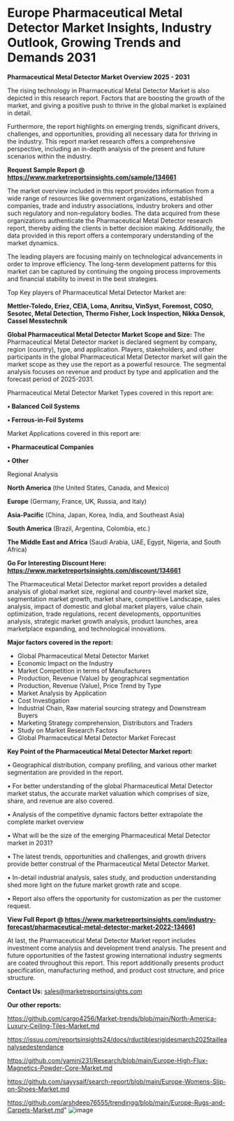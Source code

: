 # Europe Pharmaceutical Metal Detector Market Insights, Industry Outlook, Growing Trends and Demands 2031

<Strong> Pharmaceutical Metal Detector Market Overview 2025 - 2031</strong>

The rising technology in Pharmaceutical Metal Detector Market is also depicted in this research report. Factors that are boosting the growth of the market, and giving a positive push to thrive in the global market is explained in detail.

Furthermore, the report highlights on emerging trends, significant drivers, challenges, and opportunities, providing all necessary data for thriving in the industry. This report market research offers a comprehensive perspective, including an in-depth analysis of the present and future scenarios within the industry.

<strong>Request Sample Report @ <a href=https://www.marketreportsinsights.com/sample/134661>https://www.marketreportsinsights.com/sample/134661</a></strong>

The market overview included in this report provides information from a wide range of resources like government organizations, established companies, trade and industry associations, industry brokers and other such regulatory and non-regulatory bodies. The data acquired from these organizations authenticate the Pharmaceutical Metal Detector research report, thereby aiding the clients in better decision making. Additionally, the data provided in this report offers a contemporary understanding of the market dynamics.

The leading players are focusing mainly on technological advancements in order to improve efficiency. The long-term development patterns for this market can be captured by continuing the ongoing process improvements and financial stability to invest in the best strategies.

Top Key players of Pharmaceutical Metal Detector Market are:

<strong>Mettler-Toledo, Eriez, CEIA, Loma, Anritsu, VinSyst, Foremost, COSO, Sesotec, Metal Detection, Thermo Fisher, Lock Inspection, Nikka Densok, Cassel Messtechnik</strong>

<strong><b>Global Pharmaceutical Metal Detector Market Scope and Size:</b></strong>
The Pharmaceutical Metal Detector market is declared segment by company, region (country), type, and application. Players, stakeholders, and other participants in the global Pharmaceutical Metal Detector market will gain the market scope as they use the report as a powerful resource. The segmental analysis focuses on revenue and product by type and application and the forecast period of 2025-2031.

Pharmaceutical Metal Detector Market Types covered in this report are:

<strong>• Balanced Coil Systems

• Ferrous-in-Foil Systems</strong>

Market Applications covered in this report are:

<strong>• Pharmaceutical Companies

• Other</strong> 

Regional Analysis

<strong>North America</strong> (the United States, Canada, and Mexico)

<strong>Europe</strong> (Germany, France, UK, Russia, and Italy)

<strong>Asia-Pacific</strong> (China, Japan, Korea, India, and Southeast Asia)

<strong>South America</strong> (Brazil, Argentina, Colombia, etc.)

<strong>The Middle East and Africa</strong> (Saudi Arabia, UAE, Egypt, Nigeria, and South Africa)

<strong>Go For Interesting Discount Here: <a href=https://www.marketreportsinsights.com/discount/134661>https://www.marketreportsinsights.com/discount/134661</a></strong>

The Pharmaceutical Metal Detector market report provides a detailed analysis of global market size, regional and country-level market size, segmentation market growth, market share, competitive Landscape, sales analysis, impact of domestic and global market players, value chain optimization, trade regulations, recent developments, opportunities analysis, strategic market growth analysis, product launches, area marketplace expanding, and technological innovations.

<strong><b>Major factors covered in the report:</b></strong>
<ul>
  <li>Global Pharmaceutical Metal Detector Market </li>
  <li>Economic Impact on the Industry</li>
  <li>Market Competition in terms of Manufacturers</li>
  <li>Production, Revenue (Value) by geographical segmentation</li>
  <li>Production, Revenue (Value), Price Trend by Type</li>
  <li>Market Analysis by Application</li>
  <li>Cost Investigation</li>
  <li>Industrial Chain, Raw material sourcing strategy and Downstream Buyers</li>
  <li>Marketing Strategy comprehension, Distributors and Traders</li>
  <li>Study on Market Research Factors</li>
  <li>Global Pharmaceutical Metal Detector Market Forecast</li>
</ul>

<strong><b>Key Point of the Pharmaceutical Metal Detector Market report:</b></strong>

• Geographical distribution, company profiling, and various other market segmentation are provided in the report.

• For better understanding of the global Pharmaceutical Metal Detector market status, the accurate market valuation which comprises of size, share, and revenue are also covered.

• Analysis of the competitive dynamic factors better extrapolate the complete market overview

• What will be the size of the emerging Pharmaceutical Metal Detector market in 2031?

• The latest trends, opportunities and challenges, and growth drivers provide better construal of the Pharmaceutical Metal Detector Market.

• In-detail industrial analysis, sales study, and production understanding shed more light on the future market growth rate and scope.

• Report also offers the opportunity for customization as per the customer request.

<strong><b>View Full Report @ <a href=https://www.marketreportsinsights.com/industry-forecast/pharmaceutical-metal-detector-market-2022-134661>https://www.marketreportsinsights.com/industry-forecast/pharmaceutical-metal-detector-market-2022-134661</a></b></strong>


At last, the Pharmaceutical Metal Detector Market report includes investment come analysis and development trend analysis. The present and future opportunities of the fastest growing international industry segments are coated throughout this report. This report additionally presents product specification, manufacturing method, and product cost structure, and price structure.

<strong>Contact Us:</strong>
sales@marketreportsinsights.com

<strong>Our other reports:</strong>

<a href=https://github.com/cargo4256/Market-trends/blob/main/North-America-Luxury-Ceiling-Tiles-Market.md>https://github.com/cargo4256/Market-trends/blob/main/North-America-Luxury-Ceiling-Tiles-Market.md</a>

<a href=https://issuu.com/reportsinsights24/docs/rductiblesrigidesmarch2025tailleanalysedestendance>https://issuu.com/reportsinsights24/docs/rductiblesrigidesmarch2025tailleanalysedestendance</a>

<a href=https://github.com/yamini231/Research/blob/main/Europe-High-Flux-Magnetics-Powder-Core-Market.md>https://github.com/yamini231/Research/blob/main/Europe-High-Flux-Magnetics-Powder-Core-Market.md</a>

<a href=https://github.com/sayysaif/search-report/blob/main/Europe-Womens-Slip-on-Shoes-Market.md>https://github.com/sayysaif/search-report/blob/main/Europe-Womens-Slip-on-Shoes-Market.md</a>

<a href=https://github.com/arshdeep76555/trendingg/blob/main/Europe-Rugs-and-Carpets-Market.md>https://github.com/arshdeep76555/trendingg/blob/main/Europe-Rugs-and-Carpets-Market.md</a>"
![image](https://github.com/user-attachments/assets/f46579d2-1174-49ef-a700-c89057dfab25)
